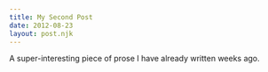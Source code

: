 ```yaml
---
title: My Second Post
date: 2012-08-23
layout: post.njk
---
```


A super-interesting piece of prose I have already written weeks ago.
